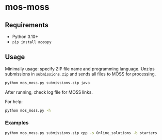 # mos-moss

## Requirements

* Python 3.10+
* `pip install mosspy`

## Usage

Minimally usage: specify ZIP file name and programming language. Unzips submissions in `submissions.zip` and sends all files to MOSS for processing.

```sh
python mos_moss.py submissions.zip java
```
After running, check log file for MOSS links.

For help:
```sh
python mos_moss.py -h
```

### Examples

```sh
python mos_moss.py submissions.zip cpp -s Online_solutions -b starters -n 20 -r 5
```

